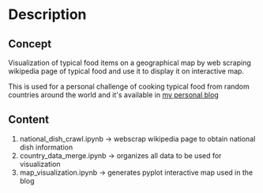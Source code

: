 # Description
## Concept
Visualization of typical food items on a geographical map by web scraping wikipedia page of typical food and use it to display it on interactive map.

This is used for a personal challenge of cooking typical food from random countries around the world and it's available in [my personal blog](https://marcodallavecchia.github.io/biologistsadventure/eat-the-world/)
## Content
1. national_dish_crawl.ipynb -> webscrap wikipedia page to obtain national dish information
2. country_data_merge.ipynb -> organizes all data to be used for visualization
3. map_visualization.ipynb -> generates pyplot interactive map used in the blog
